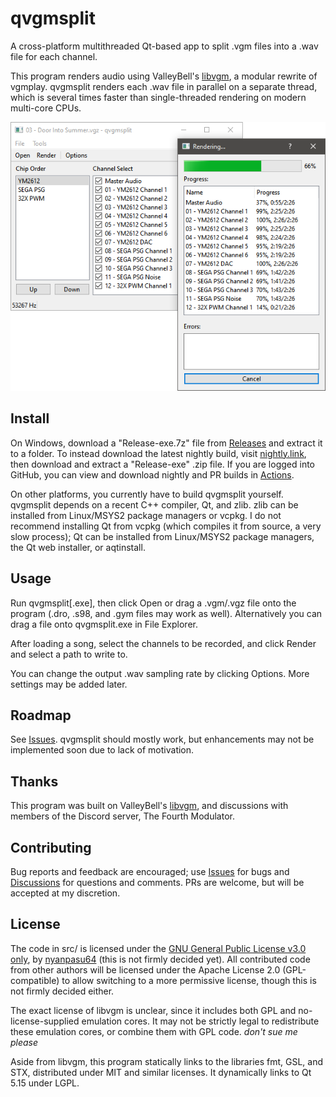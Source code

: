 # qvgmsplit

A cross-platform multithreaded Qt-based app to split .vgm files into a .wav file for each channel.

This program renders audio using ValleyBell's [libvgm](https://github.com/ValleyBell/libvgm), a modular rewrite of vgmplay. qvgmsplit renders each .wav file in parallel on a separate thread, which is several times faster than single-threaded rendering on modern multi-core CPUs.

![Screenshot of qvgmsplit channel list and render dialog](docs/images/readme-screenshot.png)

## Install

On Windows, download a "Release-exe.7z" file from [Releases](https://github.com/nyanpasu64/qvgmsplit/releases) and extract it to a folder. To instead download the latest nightly build, visit [nightly.link](https://nightly.link/nyanpasu64/qvgmsplit/workflows/windows-clang-vcpkg.yaml/master), then download and extract a "Release-exe" .zip file. If you are logged into GitHub, you can view and download nightly and PR builds in [Actions](https://github.com/nyanpasu64/qvgmsplit/actions).

On other platforms, you currently have to build qvgmsplit yourself. qvgmsplit depends on a recent C++ compiler, Qt, and zlib. zlib can be installed from Linux/MSYS2 package managers or vcpkg. I do not recommend installing Qt from vcpkg (which compiles it from source, a very slow process); Qt can be installed from Linux/MSYS2 package managers, the Qt web installer, or aqtinstall.

## Usage

Run qvgmsplit\[.exe\], then click Open or drag a .vgm/.vgz file onto the program (.dro, .s98, and .gym files may work as well). Alternatively you can drag a file onto qvgmsplit.exe in File Explorer.

After loading a song, select the channels to be recorded, and click Render and select a path to write to.

You can change the output .wav sampling rate by clicking Options. More settings may be added later.

## Roadmap

See [Issues](https://github.com/nyanpasu64/qvgmsplit/issues). qvgmsplit should mostly work, but enhancements may not be implemented soon due to lack of motivation.

## Thanks

This program was built on ValleyBell's [libvgm](https://github.com/ValleyBell/libvgm), and discussions with members of the Discord server, The Fourth Modulator.

## Contributing

Bug reports and feedback are encouraged; use [Issues](https://github.com/nyanpasu64/send-to-start/issues) for bugs and [Discussions](https://github.com/nyanpasu64/send-to-start/discussions) for questions and comments. PRs are welcome, but will be accepted at my discretion.

## License

The code in src/ is licensed under the [GNU General Public License v3.0 only](LICENSE), by [nyanpasu64](https://github.com/nyanpasu64) (this is not firmly decided yet). All contributed code from other authors will be licensed under the Apache License 2.0 (GPL-compatible) to allow switching to a more permissive license, though this is not firmly decided either.

The exact license of libvgm is unclear, since it includes both GPL and no-license-supplied emulation cores. It may not be strictly legal to redistribute these emulation cores, or combine them with GPL code. *don't sue me please*

Aside from libvgm, this program statically links to the libraries fmt, GSL, and STX, distributed under MIT and similar licenses. It dynamically links to Qt 5.15 under LGPL.
